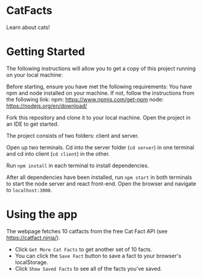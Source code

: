 # CatFacts
Learn about cats!

# Getting Started
The following instructions will allow you to get a copy of this project running on your local machine:

Before starting, ensure you have met the following requirements: You have npm and node installed on your machine. If not, follow the instructions from the following link: 
npm: https://www.npmjs.com/get-npm 
node: https://nodejs.org/en/download/

Fork this repository and clone it to your local machine. Open the project in an IDE to get started.

The project consists of two folders: client and server.

Open up two terminals. Cd into the server folder (`cd server`) in one terminal and cd into client (`cd client`) in the other.

Run `npm install` in each terminal to install dependencies.

After all dependencies have been installed, run `npm start` in both terminals to start the node server and react front-end. Open the browser and navigate to `localhost:3000`.

# Using the app
The webpage fetches 10 catfacts from the free Cat Fact API (see https://catfact.ninja/).

- Click `Get More Cat Facts` to get another set of 10 facts.
- You can click the `Save Fact` button to save a fact to your browser's localStorage.
- Click `Show Saved Facts` to see all of the facts you've saved.
